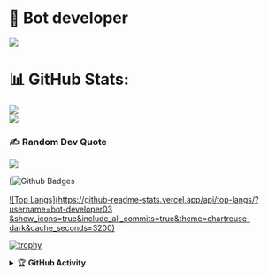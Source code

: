 # 💫 Bot developer
<img src="https://telegra.ph/file/c69a935009ad50a703032.jpg"/>

# 📊 GitHub Stats:
![](https://github-readme-streak-stats.herokuapp.com/?user=bot-developer03&theme=dark&hide_border=false)<br/>
![](https://github-readme-stats.vercel.app/api/top-langs/?username=bot-developer03&theme=Tokyo-night&hide_border=false&include_all_commits=true&count_private=false&layout=compact)

### ✍️ Random Dev Quote
![](https://quotes-github-readme.vercel.app/api?type=horizontal&theme=radical)

[![Github Badges](https://github-readme-stats.vercel.app/api?username=bot-developer03&show_icons=true&include_all_commits=true&theme=chartreuse-dark&cache_seconds=3200)
<br>
<br>
[![Top Langs](https://github-readme-stats.vercel.app/api/top-langs/?username=bot-developer03 &show_icons=true&include_all_commits=true&theme=chartreuse-dark&cache_seconds=3200)](https://github.com/bot-developer03/github-readme-stats)<br>
<p align="right">

  [![trophy](https://github-profile-trophy.vercel.app/?username=bot-developer03&row=2&column=3&show_icons=true&include_all_commits=true&theme=chartreuse-dark&cache_seconds=3200)](https://github.com/ryo-ma/github-profile-trophy)

</p>

</details>

<details>
    <summary>&#127942 <b>GitHub Activity</b></summary><br/>

[![Metrics](https://metrics.lecoq.io/bot-developer03?template=classic&repositories.forks=true&languages=1&languages.colors=github&languages.threshold=0%25&config.timezone=Asia%2FKolkata)